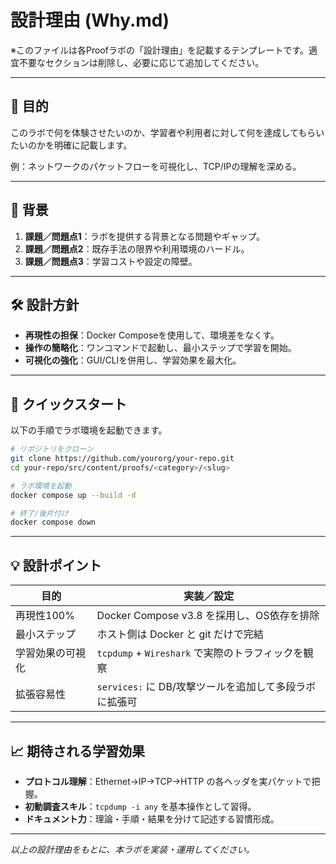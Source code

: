 # 設計理由 (Why.md)

※このファイルは各Proofラボの「設計理由」を記載するテンプレートです。適宜不要なセクションは削除し、必要に応じて追加してください。

---

## 🎯 目的

このラボで何を体験させたいのか、学習者や利用者に対して何を達成してもらいたいのかを明確に記載します。

例：ネットワークのパケットフローを可視化し、TCP/IPの理解を深める。

---

## 📝 背景

1. **課題／問題点1**：ラボを提供する背景となる問題やギャップ。
2. **課題／問題点2**：既存手法の限界や利用環境のハードル。
3. **課題／問題点3**：学習コストや設定の障壁。

---

## 🛠️ 設計方針

* **再現性の担保**：Docker Composeを使用して、環境差をなくす。
* **操作の簡略化**：ワンコマンドで起動し、最小ステップで学習を開始。
* **可視化の強化**：GUI/CLIを併用し、学習効果を最大化。

---

## 🚀 クイックスタート

以下の手順でラボ環境を起動できます。

```bash
# リポジトリをクローン
git clone https://github.com/yourorg/your-repo.git
cd your-repo/src/content/proofs/<category>/<slug>

# ラボ環境を起動
docker compose up --build -d

# 終了/後片付け
docker compose down
```

---

## 💡 設計ポイント

| 目的       | 実装／設定                                 |
| -------- | ------------------------------------- |
| 再現性100%  | Docker Compose v3.8 を採用し、OS依存を排除      |
| 最小ステップ   | ホスト側は Docker と git だけで完結              |
| 学習効果の可視化 | `tcpdump` + `Wireshark` で実際のトラフィックを観察 |
| 拡張容易性    | `services:` に DB/攻撃ツールを追加して多段ラボに拡張可   |

---

## 📈 期待される学習効果

* **プロトコル理解**：Ethernet→IP→TCP→HTTP の各ヘッダを実パケットで把握。
* **初動調査スキル**：`tcpdump -i any` を基本操作として習得。
* **ドキュメント力**：理論・手順・結果を分けて記述する習慣形成。

---

*以上の設計理由をもとに、本ラボを実装・運用してください。*
